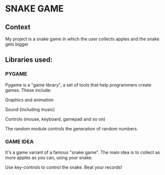 # SNAKE GAME
## Context
My project is a snake game in which the user collects apples and the snake gets bigger
## Libraries used:
### PYGAME
Pygame is a "game library", a set of tools that help programmers create games. These include:

Graphics and animation

Sound (including music)

Controls (mouse, keyboard, gamepad and so on)


The random module controls the generation of random numbers.

### GAME IDEA

It's a game variant of a famous "snake game".
The main idea is to collect as more apples as you can, using your snake. 

Use key-controls to control the snake. Beat your records!
